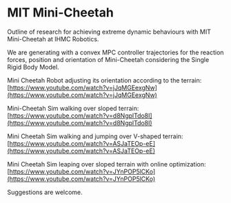# MIT Mini-Cheetah

Outline of research for achieving extreme dynamic behaviours with MIT Mini-Cheetah at IHMC Robotics.

We are generating with a convex MPC controller trajectories for the reaction forces, position and orientation of Mini-Cheetah considering the Single Rigid Body Model.

Mini Cheetah Robot adjusting its orientation according to the terrain:
[https://www.youtube.com/watch?v=jJqMGEexgNw](https://www.youtube.com/watch?v=jJqMGEexgNw)

Mini-Cheetah Sim walking over sloped terrain:
[https://www.youtube.com/watch?v=d8NgplTdo8I](https://www.youtube.com/watch?v=d8NgplTdo8I)

Mini Cheetah Sim walking and jumping over V-shaped terrain:
[https://www.youtube.com/watch?v=ASJaTEOp-eE](https://www.youtube.com/watch?v=ASJaTEOp-eE)

Mini Cheetah Sim leaping over sloped terrain with online optimization:
[https://www.youtube.com/watch?v=JYnPOP5lCKo](https://www.youtube.com/watch?v=JYnPOP5lCKo)

Suggestions are welcome.
